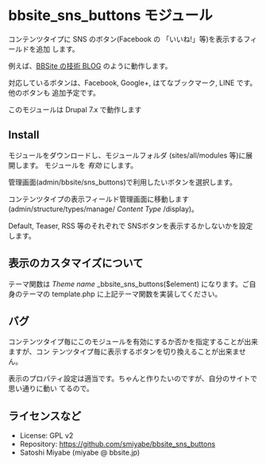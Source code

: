 # bbsite_sns_buttons モジュール

コンテンツタイプに SNS のボタン(Facebook の 「いいね!」等)を表示するフィールドを追加
します。

例えば、[BBSite の技術 BLOG](http://bbsite.jp/blog) のように動作します。

対応しているボタンは、Facebook, Google+, はてなブックマーク, LINE です。他のボタンも
追加予定です。

このモジュールは Drupal 7.x で動作します

## Install

モジュールをダウンロードし、モジュールフォルダ (sites/all/modules 等)に展開します。
モジュールを *有効* にします。

管理画面(admin/bbsite/sns_buttons)で利用したいボタンを選択します。

コンテンツタイプの表示フィールド管理画面に移動します
(admin/structure/types/manage/ *Content Type* /display)。

Default, Teaser, RSS 等のそれぞれで SNSボタンを表示するかしないかを設定します。


## 表示のカスタマイズについて

テーマ関数は *Theme name* _bbsite_sns_buttons($element) になります。ご自身のテーマの
template.php に上記テーマ関数を実装してください。


## バグ

コンテンツタイプ毎にこのモジュールを有効にするか否かを指定することが出来ますが、コン
テンツタイプ毎に表示するボタンを切り換えることが出来ません。

表示のプロパティ設定は適当です。ちゃんと作りたいのですが、自分のサイトで思い通りに動い
てるので。


## ライセンスなど

- License: GPL v2
- Repository:  https://github.com/smiyabe/bbsite_sns_buttons
- Satoshi Miyabe (miyabe @ bbsite.jp)


